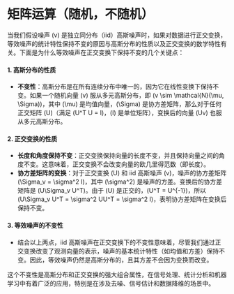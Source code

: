 # 矩阵运算（随机，不随机）

当我们假设噪声 (v) 是独立同分布（iid）高斯噪声时，如果对数据进行正交变换，等效噪声的统计特性保持不变的原因与高斯分布的性质以及正交变换的数学特性有关。下面是为什么等效噪声在正交变换下保持不变的几个关键点：

#### 1. 高斯分布的性质

* **不变性**：高斯分布是在所有连续分布中唯一的，因为它在线性变换下保持不变。如果一个随机向量 (v) 服从多元高斯分布，即 (v \sim \mathcal{N}(\mu, \Sigma))，其中 (\mu) 是均值向量，(\Sigma) 是协方差矩阵，那么对于任何正交矩阵 (U)（满足 (U^T U = I)，(I) 是单位矩阵），变换后的向量 (Uv) 也服从多元高斯分布。

#### 2. 正交变换的性质

* **长度和角度保持不变**：正交变换保持向量的长度不变，并且保持向量之间的角度不变。这意味着，正交变换不会改变向量的欧几里得范数（即长度）。
* **协方差矩阵的变换**：对于正交变换 (U) 和 iid 高斯噪声 (v)，噪声的协方差矩阵 (\Sigma\_v = \sigma^2 I)，其中 (\sigma^2) 是噪声的方差。变换后的协方差矩阵是 (U\Sigma\_v U^T)。由于 (U) 是正交的，(U^T = U^{-1})，所以 (U\Sigma\_v U^T = \sigma^2 UU^T = \sigma^2 I)，表明协方差矩阵在变换后保持不变。

#### 3. 等效噪声的不变性

* 结合以上两点，iid 高斯噪声在正交变换下的不变性意味着，尽管我们通过正交变换改变了观测向量的表示，噪声的基本统计特性（如均值和方差）保持不变。因此，等效噪声仍然是高斯分布的，且其方差不会因为变换而改变。

这个不变性是高斯分布和正交变换的强大组合属性，在信号处理、统计分析和机器学习中有着广泛的应用，特别是在涉及去噪、信号估计和数据降维的场景中。

